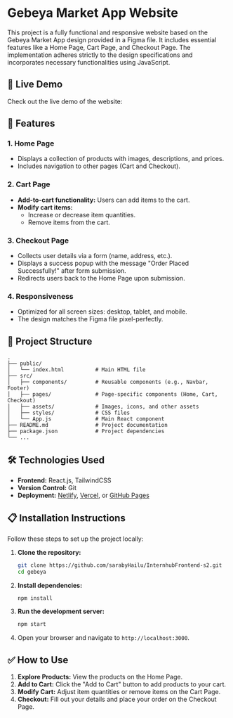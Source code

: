 # Gebeya Market App Website

This project is a fully functional and responsive website based on the Gebeya Market App design provided in a Figma file. It includes essential features like a Home Page, Cart Page, and Checkout Page. The implementation adheres strictly to the design specifications and incorporates necessary functionalities using JavaScript.

## 🚀 Live Demo

Check out the live demo of the website: 

## 📌 Features

### 1. **Home Page**
- Displays a collection of products with images, descriptions, and prices.
- Includes navigation to other pages (Cart and Checkout).


### 2. **Cart Page**
- **Add-to-cart functionality:** Users can add items to the cart.
- **Modify cart items:**
  - Increase or decrease item quantities.
  - Remove items from the cart.

### 3. **Checkout Page**
- Collects user details via a form (name, address, etc.).
- Displays a success popup with the message "Order Placed Successfully!" after form submission.
- Redirects users back to the Home Page upon submission.
  
### 4. **Responsiveness**
- Optimized for all screen sizes: desktop, tablet, and mobile.
- The design matches the Figma file pixel-perfectly.

## 📂 Project Structure

```plaintext
.
├── public/
│   └── index.html          # Main HTML file
├── src/
│   ├── components/         # Reusable components (e.g., Navbar, Footer)
│   ├── pages/              # Page-specific components (Home, Cart, Checkout)
│   ├── assets/             # Images, icons, and other assets
│   ├── styles/             # CSS files
│   └── App.js              # Main React component
├── README.md               # Project documentation
├── package.json            # Project dependencies
└── ...
```

## 🛠️ Technologies Used

- **Frontend:** React.js, TailwindCSS
- **Version Control:** Git
- **Deployment:** [Netlify](https://www.netlify.com/), [Vercel](https://vercel.com/), or [GitHub Pages](https://pages.github.com/)

## 📋 Installation Instructions

Follow these steps to set up the project locally:

1. **Clone the repository:**
   ```bash
   git clone https://github.com/sarabyHailu/InternhubFrontend-s2.git
   cd gebeya
   ```

2. **Install dependencies:**
   ```bash
   npm install
   ```

3. **Run the development server:**
   ```bash
   npm start
   ```

4. Open your browser and navigate to `http://localhost:3000`.

## ✅ How to Use

1. **Explore Products:** View the products on the Home Page.
2. **Add to Cart:** Click the "Add to Cart" button to add products to your cart.
3. **Modify Cart:** Adjust item quantities or remove items on the Cart Page.
4. **Checkout:** Fill out your details and place your order on the Checkout Page.


